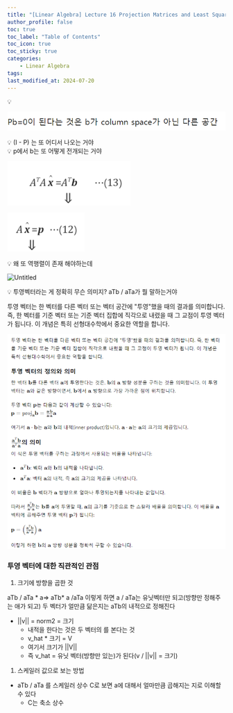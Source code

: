 ```yaml
---
title: "[Linear Algebra] Lecture 16 Projection Matrices and Least Squares"
author_profile: false
toc: true
toc_label: "Table of Contents"
toc_icon: true
toc_sticky: true
categories: 
    - Linear Algebra
tags:
last_modified_at: 2024-07-20
---
```


<aside>
💡

![Untitled](https://raw.githubusercontent.com/domingolee0254/domingolee0254.github.io/main/assets/image/post_image/Math/2024-07-20-%5BLinear%20Algebra%5D%20Lecture%2016%20Projection%20Matrices%20and%20Least%20Squares/Untitled.png)

</aside>

<aside>
💡 (I - P) 는 또 어디서 나오는 거야

</aside>

<aside>
💡 p에서 b는 또 어떻게 전개되는 거야

![Untitled](https://raw.githubusercontent.com/domingolee0254/domingolee0254.github.io/main/assets/image/post_image/Math/2024-07-20-%5BLinear%20Algebra%5D%20Lecture%2016%20Projection%20Matrices%20and%20Least%20Squares/Untitled%201.png)

![Untitled](https://raw.githubusercontent.com/domingolee0254/domingolee0254.github.io/main/assets/image/post_image/Math/2024-07-20-%5BLinear%20Algebra%5D%20Lecture%2016%20Projection%20Matrices%20and%20Least%20Squares/Untitled%202.png)

</aside>

<aside>
💡 왜 또 역행렬이 존재 해야하는데

![Untitled](Lhttps://raw.githubusercontent.com/domingolee0254/domingolee0254.github.io/main/assets/image/post_image/Math/2024-07-20-%5BLinear%20Algebra%5D%20Lecture%2016%20Projection%20Matrices%20and%20Least%20Squares/Untitled%203.png)

</aside>

<aside>
💡 투영벡터라는 게 정확히 무슨 의미지? aTb / aTa가 뭘 말하는거야

</aside>

투영 벡터는 한 벡터를 다른 벡터 또는 벡터 공간에 "투영"했을 때의 결과를 의미합니다. 즉, 한 벡터를 기준 벡터 또는 기준 벡터 집합에 직각으로 내렸을 때 그 교점이 투영 벡터가 됩니다. 이 개념은 특히 선형대수학에서 중요한 역할을 합니다.

![Untitled](https://raw.githubusercontent.com/domingolee0254/domingolee0254.github.io/main/assets/image/post_image/Math/2024-07-20-%5BLinear%20Algebra%5D%20Lecture%2016%20Projection%20Matrices%20and%20Least%20Squares/Untitled%204.png)

### 투영 벡터에 대한 직관적인 관점

1. 크기에 방향을 곱한 것

aTb / aTa * a⇒ aTb* a /aTa 이렇게 하면 a / aTa는 유닛벡터만 되고(방향만 정해주는 애가 되고) 두 벡터가 얼만큼 닮은지는 aTb의 내적으로 정해진다 

- ||v|| = norm2 = 크기
    - 내적을 한다는 것은 두 벡터의 를 본다는 것
    - v_hat * 크기 = V
    - 여기서 크기가 ||V||
    - 즉 v_hat = 유닛 벡터(방향만 있는)가 된다(v / ||v|| = 크기)
1. 스케일러 값으로 보는 방법
- aTb / aTa 를 스케일러 상수 C로 보면 a에 대해서 얼마만큼 곱해지는 지로 이해할 수 있다
    - C는 축소 상수